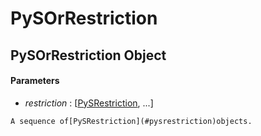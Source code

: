 # PySOrRestriction

## PySOrRestriction Object



#### Parameters


  -  *restriction* : [[PySRestriction](#pysrestriction), ...]

    A sequence of[PySRestriction](#pysrestriction)objects.
